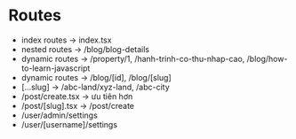 # Routes

- index routes -> index.tsx
- nested routes -> /blog/blog-details
- dynamic routes -> /property/1, /hanh-trinh-co-thu-nhap-cao, /blog/how-to-learn-javascript
- dynamic routes -> /blog/[id], /blog/[slug]
- [...slug] -> /abc-land/xyz-land, /abc-city
- /post/create.tsx -> ưu tiên hơn
- /post/[slug].tsx -> /post/create
- /user/admin/settings
- /user/[username]/settings
